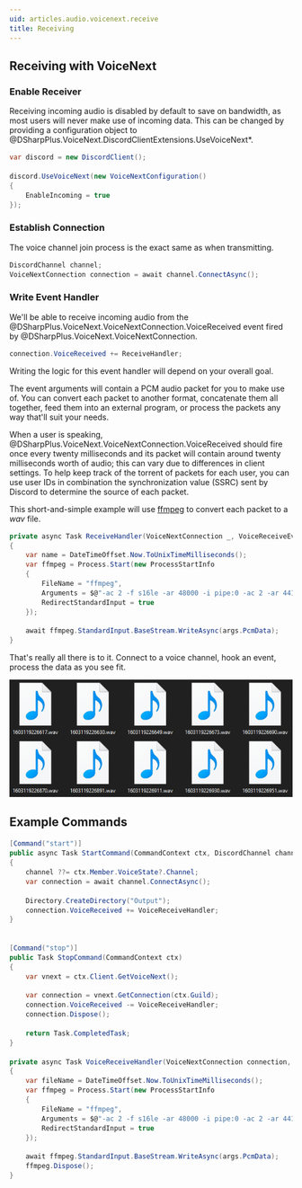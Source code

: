 ```yaml
---
uid: articles.audio.voicenext.receive
title: Receiving
---
```


## Receiving with VoiceNext

### Enable Receiver

Receiving incoming audio is disabled by default to save on bandwidth, as most users will never make use of incoming
data. This can be changed by providing a configuration object to
@DSharpPlus.VoiceNext.DiscordClientExtensions.UseVoiceNext*.

```cs
var discord = new DiscordClient();

discord.UseVoiceNext(new VoiceNextConfiguration()
{
    EnableIncoming = true
});
```

### Establish Connection

The voice channel join process is the exact same as when transmitting.

```cs
DiscordChannel channel;
VoiceNextConnection connection = await channel.ConnectAsync();
```

### Write Event Handler

We'll be able to receive incoming audio from the @DSharpPlus.VoiceNext.VoiceNextConnection.VoiceReceived event fired by
@DSharpPlus.VoiceNext.VoiceNextConnection.

```cs
connection.VoiceReceived += ReceiveHandler;
```

Writing the logic for this event handler will depend on your overall goal.

The event arguments will contain a PCM audio packet for you to make use of. You can convert each packet to another
format, concatenate them all together, feed them into an external program, or process the packets any way that'll suit
your needs.

When a user is speaking, @DSharpPlus.VoiceNext.VoiceNextConnection.VoiceReceived should fire once every twenty
milliseconds and its packet will contain around twenty milliseconds worth of audio; this can vary due to differences in
client settings. To help keep track of the torrent of packets for each user, you can use user IDs in combination the
synchronization value (SSRC) sent by Discord to determine the source of each packet.

This short-and-simple example will use [ffmpeg][0] to convert each packet to a *wav* file.

```cs
private async Task ReceiveHandler(VoiceNextConnection _, VoiceReceiveEventArgs args)
{
    var name = DateTimeOffset.Now.ToUnixTimeMilliseconds();
    var ffmpeg = Process.Start(new ProcessStartInfo
    {
        FileName = "ffmpeg",
        Arguments = $@"-ac 2 -f s16le -ar 48000 -i pipe:0 -ac 2 -ar 44100 {name}.wav",
        RedirectStandardInput = true
    });

    await ffmpeg.StandardInput.BaseStream.WriteAsync(args.PcmData);
}
```

That's really all there is to it. Connect to a voice channel, hook an event, process the data as you see fit.

![Wav Files][1]

## Example Commands

```cs
[Command("start")]
public async Task StartCommand(CommandContext ctx, DiscordChannel channel = null)
{
    channel ??= ctx.Member.VoiceState?.Channel;
    var connection = await channel.ConnectAsync();

    Directory.CreateDirectory("Output");
    connection.VoiceReceived += VoiceReceiveHandler;
}


[Command("stop")]
public Task StopCommand(CommandContext ctx)
{
    var vnext = ctx.Client.GetVoiceNext();

    var connection = vnext.GetConnection(ctx.Guild);
    connection.VoiceReceived -= VoiceReceiveHandler;
    connection.Dispose();

    return Task.CompletedTask;
}

private async Task VoiceReceiveHandler(VoiceNextConnection connection, VoiceReceiveEventArgs args)
{
    var fileName = DateTimeOffset.Now.ToUnixTimeMilliseconds();
    var ffmpeg = Process.Start(new ProcessStartInfo
    {
        FileName = "ffmpeg",
        Arguments = $@"-ac 2 -f s16le -ar 48000 -i pipe:0 -ac 2 -ar 44100 Output/{fileName}.wav",
        RedirectStandardInput = true
    });

    await ffmpeg.StandardInput.BaseStream.WriteAsync(args.PcmData);
    ffmpeg.Dispose();
}
```

<!-- LINKS -->
[0]: https://ffmpeg.org/about.html
[1]: ../../../images/voicenext_receive_01.png
